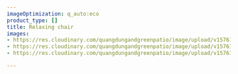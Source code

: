 ```yaml
---
imageOptimization: q_auto:eco
product_type: []
title: Relaxing chair
images:
- https://res.cloudinary.com/quangdungandgreenpatio/image/upload/v1576133509/posts/DSC07902_1_rtfgxi.png
- https://res.cloudinary.com/quangdungandgreenpatio/image/upload/v1576133510/posts/DSC07920_uhgeff.png
- https://res.cloudinary.com/quangdungandgreenpatio/image/upload/v1576133511/posts/DSC07904_evcnu9.png

---
```

